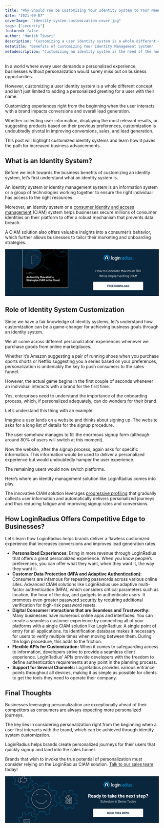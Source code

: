 ```yaml
---
title: "Why Should You be Customizing Your Identity System to Your Needs"
date: "2021-09-07"
coverImage: "identity-system-customization-cover.jpg"
tags: ["security"]
featured: false 
author: "Manish Tiwari"
description: "Customizing a user identity system is a whole different concept and isn’t just limited to adding a personalized greeting for a user with their name. Let’s understand this in detail."
metatitle: "Benefits of Customizing Your Identity Management System"
metadescription: "Customizing an identity system is the need of the hour for brands seeking more conversions and signups. Let’s understand the importance of customization."
---
```


In a world where every user demands a personalized experience, businesses without personalization would surely miss out on business opportunities. 

However, customizing a user identity system is a whole different concept and isn’t just limited to adding a personalized greeting for a user with their name. 

Customizing experiences right from the beginning when the user interacts with a brand impacts conversions and overall lead generation. 

Whether collecting user information, displaying the most relevant results, or suggesting products based on their previous preferences, customization is undoubtedly pivotal in improving conversions, sales, and lead generation. 

This post will highlight customized identity systems and learn how it paves the path for increased business advancements. 


## What is an Identity System? 

Before we inch towards the business benefits of customizing an identity system, let’s first understand what an identity system is. 

An identity system or identity management system is an information system or a group of technologies working together to ensure the right individual has access to the right resources. 

Moreover, an identity system or a [consumer identity and access management](https://www.loginradius.com/) (CIAM) system helps businesses secure millions of consumer identities on their platform to offer a robust mechanism that prevents data breach. 

 

A CIAM solution also offers valuable insights into a consumer’s behavior, which further allows businesses to tailor their marketing and onboarding strategies. 

[![eb-iam-checklist](eb-iam-checklist.png)](https://www.loginradius.com/resource/an-identity-checklist-to-strategize-ciam-in-the-cloud/)


## Role of Identity System Customization

Since we have a fair knowledge of identity systems, let’s understand how customization can be a game-changer for achieving business goals through an identity system. 

We all come across different personalization experiences whenever we purchase goods from online marketplaces. 

Whether it’s Amazon suggesting a pair of running shoes when you purchase sports shorts or Netflix suggesting you a series based on your preferences, personalization is undeniably the key to push consumers to the sales funnel. 

However, the actual game begins in the first couple of seconds whenever an individual interacts with a brand for the first time. 

Yes, enterprises need to understand the importance of the onboarding process, which, if personalized adequately, can do wonders for their brand. 

Let’s understand this thing with an example.

Imagine a user lands on a website and thinks about signing up. The website asks for a long list of details for the signup procedure. 

The user somehow manages to fill the enormous signup form (although around 80% of users will switch at this moment). 

Now the website, after the signup process, again asks for specific information. This information would be used to deliver a personalized experience but would undoubtedly hamper the user experience. 

The remaining users would now switch platforms. 

Here’s where an identity management solution like LoginRadius comes into play. 

The innovative CIAM solution leverages [progressive profiling](https://www.loginradius.com/blog/identity/presenting-progressive-profiling-loginradius/) that gradually collects user information and automatically delivers personalized journeys and thus reducing fatigue and improving signup rates and conversions. 


## How LoginRadius Offers Competitive Edge to Businesses? 

Let’s learn how LoginRadius helps brands deliver a flawless customized experience that increases conversions and improves lead generation rates. 



* **Personalized Experiences:** Bring in more revenue through LoginRadius that offers a great personalized experience. When you know people’s preferences, you can offer what they want, when they want it, the way they want it.
* **Customer Data Protection (MFA and [Adaptive Authentication](https://www.loginradius.com/blog/identity/adaptive-authentication/)):** Consumers are infamous for repeating passwords across various online sites. Advanced CIAM solutions like LoginRadius use adaptive multi-factor authentication (MFA), which considers critical parameters such as location, the hour of the day, and gadgets to authenticate users. It promotes even greater [password security](https://www.loginradius.com/blog/engineering/password-security-best-practices-compliance/) by requiring additional verification for high-risk password resets.
* **Digital Consumer Interactions that are Seamless and Trustworthy:** Many businesses have numerous online apps and interfaces. You can create a seamless customer experience by connecting all of your platforms with a single CIAM solution like LoginRadius: A single point of entry for all applications. Its identification database makes it necessary for users to verify multiple times when moving between them. During the login procedure, this adds to the friction.
* **Flexible APIs for Customization:** When it comes to safeguarding access to information, developers strive to provide a seamless client experience. LoginRadius’ APIs provide developers with the freedom to define authentication requirements at any point in the planning process.
* **Support for Several Channels:** LoginRadius provides various entrance points throughout all devices, making it as simple as possible for clients to get the tools they need to operate their company.


## Final Thoughts 

Businesses leveraging personalization are exceptionally ahead of their competitors as consumers are always expecting more personalized journeys. 

The key lies in considering personalization right from the beginning when a user first interacts with the brand, which can be achieved through identity system customization. 

LoginRadius helps brands create personalized journeys for their users that quickly signup and land into the sales funnel. 

Brands that wish to invoke the true potential of personalization must consider relying on the LoginRadius CIAM solution. [Talk to our sales team](https://www.loginradius.com/contact-sales/) today! 



[![book-a-demo-loginradius](../../assets/book-a-demo-loginradius.png)](https://www.loginradius.com/book-a-demo/)
